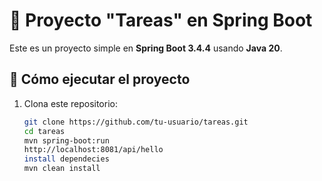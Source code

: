 # 📌 Proyecto "Tareas" en Spring Boot

Este es un proyecto simple en **Spring Boot 3.4.4** usando **Java 20**.

## 🚀 Cómo ejecutar el proyecto

1. Clona este repositorio:
   ```sh
   git clone https://github.com/tu-usuario/tareas.git
   cd tareas
   mvn spring-boot:run
   http://localhost:8081/api/hello
   install dependecies
   mvn clean install